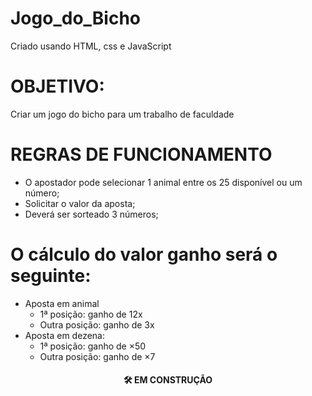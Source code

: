 # Jogo_do_Bicho
 
Criado usando HTML, css e JavaScript

# OBJETIVO:
Criar um jogo do bicho para um trabalho de faculdade

# REGRAS DE FUNCIONAMENTO

 - O apostador pode selecionar 1 animal entre os 25 disponível ou um número;
 - Solicitar o valor da aposta;
 - Deverá ser sorteado 3 números;

# O cálculo do valor ganho será o seguinte:

- Aposta em animal
  - 1ª posição: ganho de 12x
  - Outra posição: ganho de 3x
- Aposta em dezena:
  - 1ª posição: ganho de ×50
  - Outra posição: ganho de ×7

<h4 align="center"> 🛠️ EM CONSTRUÇÃO </h4>
